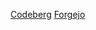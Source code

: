 <!--START_SECTION:waka-->
<!--END_SECTION:waka-->

[Codeberg](https://codeberg.org/Sevichecc)
[Forgejo](https://git.kongwoo.icu/seviche)
